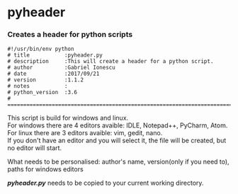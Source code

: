 # pyheader
### Creates a header for python scripts

```
#!/usr/bin/env python
# title           :pyheader.py
# description     :This will create a header for a python script.
# author          :Gabriel Ionescu
# date            :2017/09/21
# version         :1.1.2
# notes           :
# python_version  :3.6
# ==============================================================================
```

This script is build for windows and linux.  
For windows there are 4 editors avaible: IDLE, Notepad++, PyCharm, Atom.  
For linux there are 3 editors avaible: vim, gedit, nano.  
If you don't have an editor and you will select it, the file will be created, but no editor will start.

What needs to be personalised: author's name, version(only if you need to), paths for windows editors

<i><b>pyheader.py</b></i> needs to be copied to your current working directory.
